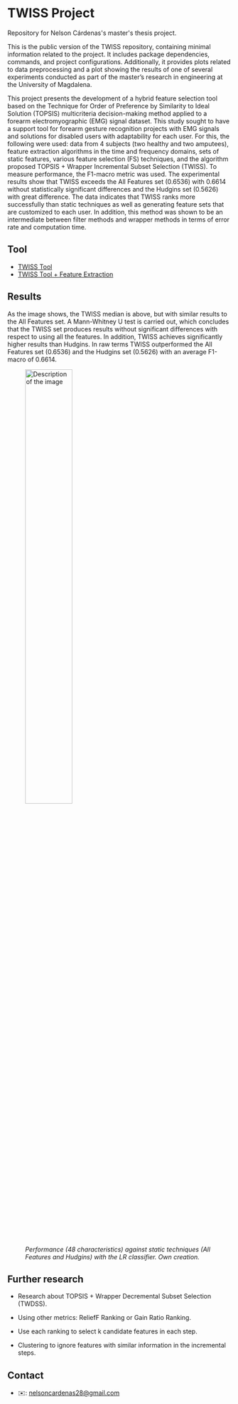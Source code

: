 # TWISS Project

Repository for Nelson Cárdenas's master's thesis project.

This is the public version of the TWISS repository, containing minimal information related to the project. It includes package dependencies, commands, and project configurations. Additionally, it provides plots related to data preprocessing and a plot showing the results of one of several experiments conducted as part of the master’s research in engineering at the University of Magdalena.

This project presents the development of a hybrid feature selection tool based on the Technique for Order of Preference by Similarity to Ideal Solution (TOPSIS) multicriteria decision-making method applied to a forearm electromyographic (EMG) signal dataset. This study sought to have a support tool for forearm gesture recognition projects with EMG signals and solutions for disabled users with adaptability for each user. For this, the following were used: data from 4 subjects (two healthy and two amputees), feature extraction algorithms in the time and frequency domains, sets of static features, various feature selection (FS) techniques, and the algorithm proposed TOPSIS + Wrapper Incremental Subset Selection (TWISS). To measure performance, the F1-macro metric was used. The experimental results show that TWISS exceeds the All Features set (0.6536) with 0.6614 without statistically significant differences and the Hudgins set (0.5626) with great difference. The data indicates that TWISS ranks more successfully than static techniques as well as generating feature sets that are customized to each user. In addition, this method was shown to be an intermediate between filter methods and wrapper methods in terms of error rate and computation time.

## Tool
- [TWISS Tool](https://colab.research.google.com/drive/1izDHLwcZMSNXFMrl6luxzco1cBTnjIUy#scrollTo=zuNPZYjjzH2g)
- [TWISS Tool + Feature Extraction](https://colab.research.google.com/drive/1FR3xkad-RDvly9OLZYEP_mZYXLw_zWQ8)

## Results

As the image shows, the TWISS median is above, but with similar results to the All Features set. A Mann-Whitney U test is carried out, which concludes that the TWISS set produces results without significant differences with respect to using all the features. In addition, TWISS achieves significantly higher results than Hudgins. In raw terms TWISS outperformed the All Features set (0.6536) and the Hudgins set (0.5626) with an average F1-macro of 0.6614.

<figure>
  <img src="https://github.com/nelsoncardenas/twiss_project/assets/18086414/72ee7b7d-796f-49b6-8879-b2b36d7a9e72" alt="Description of the image" style="width: 50%; height: auto;"">
  <figcaption>
    <br><i>Performance (48 characteristics) against static techniques (All Features and Hudgins) with the LR classifier. Own creation.</i>
  </figcaption>
</figure>

## Further research

- Research about TOPSIS + Wrapper Decremental Subset Selection (TWDSS).

- Using other metrics: ReliefF Ranking or Gain Ratio Ranking.

- Use each ranking to select k candidate features in each step.

- Clustering to ignore features with similar information in the incremental steps.

## Contact

- ✉️: nelsoncardenas28@gmail.com
